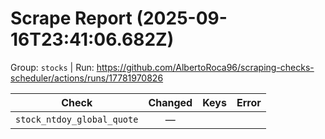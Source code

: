 # Scrape Report (2025-09-16T23:41:06.682Z)

Group: `stocks`  |  Run: https://github.com/AlbertoRoca96/scraping-checks-scheduler/actions/runs/17781970826

| Check | Changed | Keys | Error |
|---|:---:|:--|:--|
| `stock_ntdoy_global_quote` | — |  |  |
